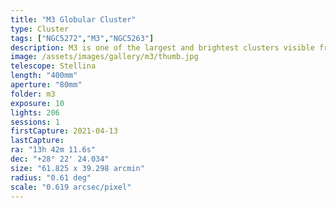 ```yaml
---
title: "M3 Globular Cluster"
type: Cluster
tags: ["NGC5272","M3","NGC5263"]
description: M3 is one of the largest and brightest clusters visible from Earth.
image: /assets/images/gallery/m3/thumb.jpg
telescope: Stellina
length: "400mm"
aperture: "80mm"
folder: m3
exposure: 10
lights: 206
sessions: 1
firstCapture: 2021-04-13 
lastCapture:
ra: "13h 42m 11.6s"
dec: "+28° 22' 24.034"
size: "61.825 x 39.298 arcmin"
radius: "0.61 deg"
scale: "0.619 arcsec/pixel"
---
```

